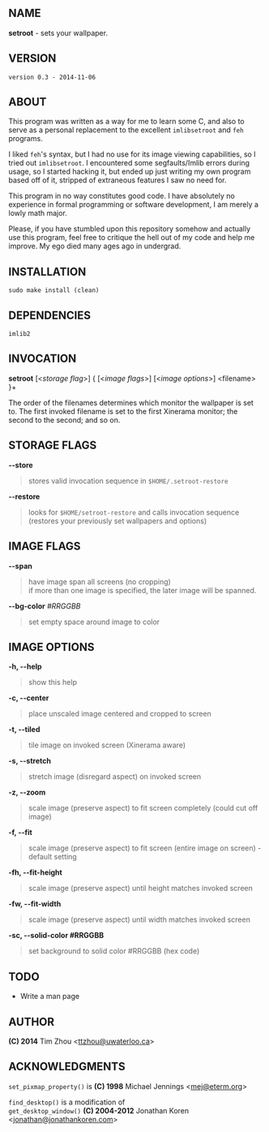 NAME
----

**setroot** - sets your wallpaper.

VERSION
-------

`version 0.3 - 2014-11-06`


ABOUT
-----

This program was written as a way for me to learn some C, and also to serve as a
personal replacement to the excellent `imlibsetroot` and `feh` programs.

I liked `feh`'s syntax, but I had no use for its image viewing capabilities, so I
tried out `imlibsetroot`. I encountered some segfaults/Imlib errors during
usage, so I started hacking it, but ended up just writing my own program based
off of it, stripped of extraneous features I saw no need for.

This program in no way constitutes good code. I have absolutely no experience in
formal programming or software development, I am merely a lowly math major.

Please, if you have stumbled upon this repository somehow and actually use this
program, feel free to critique the hell out of my code and help me improve. My
ego died many ages ago in undergrad.


INSTALLATION
------------

`sudo make install (clean)`


DEPENDENCIES
------------

`imlib2`


INVOCATION
----------

**setroot** [\<*storage flag*\>] { [\<*image flags*\>] [\<*image options*\>] \<filename\> }+

The order of the filenames determines which monitor the wallpaper is set to. The
first invoked filename is set to the first Xinerama monitor; the second to the
second; and so on.


STORAGE FLAGS
-------------

**--store**
> stores valid invocation sequence in `$HOME/.setroot-restore`

**--restore**
> looks for `$HOME/setroot-restore` and calls invocation sequence <br/> (restores your previously set wallpapers and options)


IMAGE FLAGS
-----------

**--span**
> have image span all screens (no cropping) <br/> if more than one image is specified, the later image will be spanned.

**--bg-color** *#RRGGBB*
> set empty space around image to color


IMAGE OPTIONS
-------------

**-h, --help**
> show this help

**-c, --center**
> place unscaled image centered and cropped to screen

**-t, --tiled**
> tile image on invoked screen (Xinerama aware)

**-s, --stretch**
> stretch image (disregard aspect) on invoked screen

**-z, --zoom**
> scale image (preserve aspect) to fit screen completely (could cut off image)

**-f, --fit**
> scale image (preserve aspect) to fit screen (entire image on screen) - default setting

**-fh, --fit-height**
> scale image (preserve aspect) until height matches invoked screen

**-fw, --fit-width**
> scale image (preserve aspect) until width matches invoked screen

**-sc, --solid-color #RRGGBB**
> set background to solid color #RRGGBB (hex code)


TODO
----

+ Write a man page

AUTHOR
------

**(C) 2014** Tim Zhou \<ttzhou@uwaterloo.ca\>


ACKNOWLEDGMENTS
---------------

`set_pixmap_property()` is **(C) 1998** Michael Jennings \<mej@eterm.org\>

`find_desktop()` is a modification of  
`get_desktop_window()` **(C) 2004-2012** Jonathan Koren \<jonathan@jonathankoren.com\>
